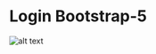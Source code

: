 # Login Bootstrap-5

![alt text](https://i.ibb.co/rK9nn4j/screencapture-127-0-0-1-5500-index-html-2020-08-30-20-07-44.png)
